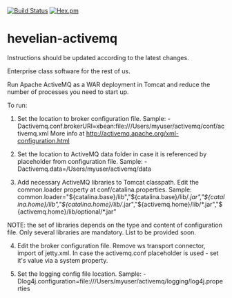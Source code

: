 [![Build Status](https://travis-ci.org/Hevelian/hevelian-activemq.svg?branch=master)](https://travis-ci.org/Hevelian/hevelian-activemq) [![Hex.pm](https://img.shields.io/hexpm/l/plug.svg?maxAge=2592000?style=flat-square)]()

# hevelian-activemq

Instructions should be updated according to the latest changes.

Enterprise class software for the rest of us.

Run Apache ActiveMQ as a WAR deployment in Tomcat and reduce the number of processes you need to start up.

To run:
1. Set the location to broker configuration file. Sample: -Dactivemq.conf.brokerURI=xbean:file:///Users/myuser/activemq/conf/activemq.xml
More info at http://activemq.apache.org/xml-configuration.html

2. Set the location to ActiveMQ data folder in case it is referenced by placeholder from configuration file. Sample: -Dactivemq.data=/Users/myuser/activemq/data

3. Add necessary ActiveMQ libraries to Tomcat classpath. Edit the common.loader property at conf/catalina.properties. Sample: common.loader="${catalina.base}/lib","${catalina.base}/lib/*.jar","${catalina.home}/lib","${catalina.home}/lib/*.jar","${activemq.home}/lib/*.jar","${activemq.home}/lib/optional/*.jar"

NOTE: the set of libraries depends on the type and content of configuration file. Only several libraries are mandatory. List to be provided soon.

4. Edit the broker configuration file. Remove ws transport connector, import of jetty.xml. In case the activemq.conf placeholder is used - set it's value via a system property.

5. Set the logging config file location. Sample: -Dlog4j.configuration=file:///Users/myuser/activemq/logging/log4j.properties
